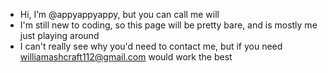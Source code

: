 - Hi, I’m @appyappyappy, but you can call me will
- I'm still new to coding, so this page will be pretty bare, and is mostly me just playing around
- I can't really see why you'd need to contact me, but if you need
williamashcraft112@gmail.com would work the best

<!---
appyappyappy/appyappyappy is a ✨ special ✨ repository because its `README.md` (this file) appears on your GitHub profile.
You can click the Preview link to take a look at your changes.
--->
